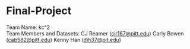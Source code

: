 # Final-Project
Team Name: kc^2
<br />Team Members and Datasets: 
CJ Reamer (cjr167@pitt.edu) 
Carly Bowen (cab582@pitt.edu) 
Kenny Han (dih37@pit.edu) 
